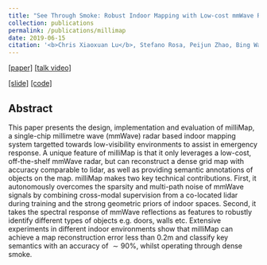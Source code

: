```yaml
---
title: "See Through Smoke: Robust Indoor Mapping with Low-cost mmWave Radar"
collection: publications
permalink: /publications/millimap
date: 2019-06-15
citation: '<b>Chris Xiaoxuan Lu</b>, Stefano Rosa, Peijun Zhao, Bing Wang, Changhao Chen, John A. Stankovic, Niki Trigoni and Andrew Markham. <i>In MobiSys 2020.</i>'
---
```

[[paper]](https://christopherlu.github.io/files/papers/[MobiSys2020]milliMap.pdf)
[[talk video]](https://www.youtube.com/watch?v=uPVJu1mCTYc&t=4s)
<!-- [[demo]](https://youtu.be/VnxS-jsr4vk) -->
[[slide]](https://christopherlu.github.io/files/slides/mobisys20_slide.pdf)
[[code]](https://github.com/ChristopherLu/milliMap)

## Abstract

This paper presents the design, implementation and evaluation of milliMap, a single-chip millimetre wave (mmWave) radar based indoor mapping system targetted towards low-visibility environments to assist in emergency response. A unique feature of milliMap is that it only leverages a low-cost, off-the-shelf mmWave radar, but can reconstruct a dense grid map with accuracy comparable to lidar, as well as providing semantic annotations of objects on the map. milliMap makes two key technical contributions. First, it autonomously overcomes the sparsity and multi-path noise of mmWave signals by combining cross-modal supervision from a co-located lidar during training and the strong geometric priors of indoor spaces. Second, it takes the spectral response of mmWave reflections as features to robustly identify different types of objects e.g. doors, walls etc. Extensive experiments in different indoor environments show that milliMap can achieve a map reconstruction error less than 0.2m and classify key semantics with an accuracy of $\sim 90\%$, whilst operating through dense smoke. 
